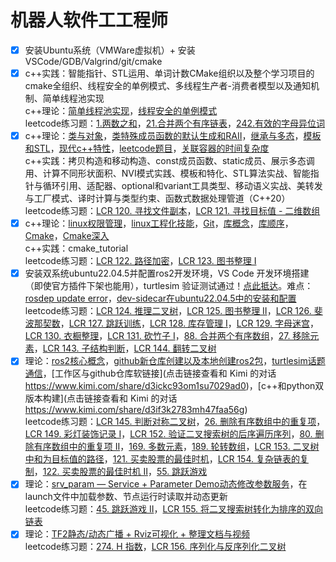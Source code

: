 # 机器人软件工工程师

- [x] 安装Ubuntu系统（VMWare虚拟机）+ 安装VSCode/GDB/Valgrind/git/cmake
- [x] c++实践：智能指针、STL运用、单词计数CMake组织以及整个学习项目的cmake全组织、线程安全的单例模式、多线程生产者-消费者模型以及通知机制、简单线程池实现  
    c++理论：[简单线程池实现](https://lxblog.com/qianwen/share?shareId=b94cd313-7087-42f3-b684-b043156f92ac)，[线程安全的单例模式](https://lxblog.com/qianwen/share?shareId=0c55f6c2-170e-424e-8272-3b6b36542502)  
    leetcode练习题：[1.两数之和](https://leetcode.cn/problems/two-sum/)，[21.合并两个有序链表](https://leetcode.cn/problems/merge-two-sorted-lists/description/)，[242.有效的字母异位词](https://leetcode.cn/problems/valid-anagram/)
- [x] c++理论：[类与对象](https://lxblog.com/qianwen/share?shareId=adc8c544-859f-4cb1-ae3a-362602796996)，[类特殊成员函数的默认生成和RAII](https://lxblog.com/qianwen/share?shareId=c6c266e7-7fd1-4d70-80ca-910ad26fdac7)，[继承与多态](https://lxblog.com/qianwen/share?shareId=4dd22be4-2dca-4a02-873c-2180ab21717f)，[模板和STL](https://lxblog.com/qianwen/share?shareId=a892cf57-fdeb-4ff5-9926-382ceb3a0069)，[现代c++特性](https://lxblog.com/qianwen/share?shareId=d02b07c3-16c6-42c2-bac5-5e7f3242df2f)，[leetcode题目](https://lxblog.com/qianwen/share?shareId=673b7aa0-c3b5-4e94-905d-ef56b3b03925)，[关联容器的时间复杂度](https://lxblog.com/qianwen/share?shareId=90e6024a-2a19-45a5-87bc-ec466adc8845)  
    c++实践：拷贝构造和移动构造、const成员函数、static成员、展示多态调用、计算不同形状面积、NVI模式实践、模板和特化、STL算法实战、智能指针与循环引用、适配器、optional和variant工具类型、移动语义实战、美转发与工厂模式、译时计算与类型约束、函数式数据处理管道（C++20）  
    leetcode练习题：[LCR 120. 寻找文件副本](https://leetcode.cn/problems/shu-zu-zhong-zhong-fu-de-shu-zi-lcof/)，[LCR 121. 寻找目标值 - 二维数组](https://leetcode.cn/problems/er-wei-shu-zu-zhong-de-cha-zhao-lcof/)
- [x] c++理论：[linux权限管理](https://lxblog.com/qianwen/share?shareId=80afc4b5-347a-46b6-a2cb-2b688c3e8dde)，[linux工程化技能](https://lxblog.com/qianwen/share?shareId=2b7e881a-1a67-45c9-a8c9-a95e858e0ff9)，[Git](https://lxblog.com/qianwen/share?shareId=5655ec44-64ff-416b-a40e-15f05aaab896)，[库概念](https://lxblog.com/qianwen/share?shareId=568489cc-408f-4b37-8bcd-53a738f8ed7b)，[库顺序](https://lxblog.com/qianwen/share?shareId=4a6d3560-2d61-4bfe-a7b1-e7ae3ee0655c)，[Cmake](https://lxblog.com/qianwen/share?shareId=8c3590de-5fcc-4145-9ab7-d923358b8151)，[Cmake深入](https://lxblog.com/qianwen/share?shareId=47ec3ca2-3a07-4465-b913-5f873a91ee53)  
    c++实践：cmake_tutorial  
    leetcode练习题：[LCR 122. 路径加密](https://leetcode.cn/problems/ti-huan-kong-ge-lcof/)，[LCR 123. 图书整理 I](https://leetcode.cn/problems/cong-wei-dao-tou-da-yin-lian-biao-lcof/)
- [x] 安装双系统ubuntu22.04.5并配置ros2开发环境，VS Code 开发环境搭建（即使官方插件下架也能用），turtlesim 验证测试通过！[点此抵达](https://lxblog.com/qianwen/share?shareId=860cd16c-6003-481f-b516-71195589c55e)。难点：[rosdep update error](https://lxblog.com/qianwen/share?shareId=560acf23-7e6d-474f-9a89-38a08208cc9d)，[dev-sidecar在ubuntu22.04.5中的安装和配置](task5/challenges.md)  
    leetcode练习题：[LCR 124. 推理二叉树](https://leetcode.cn/problems/zhong-jian-er-cha-shu-lcof/description/)，[LCR 125. 图书整理 II](https://leetcode.cn/problems/yong-liang-ge-zhan-shi-xian-dui-lie-lcof/description/)，[LCR 126. 斐波那契数](https://leetcode.cn/problems/fei-bo-na-qi-shu-lie-lcof/description/)，[LCR 127. 跳跃训练](https://leetcode.cn/problems/qing-wa-tiao-tai-jie-wen-ti-lcof/description/)，[LCR 128. 库存管理 I](https://leetcode.cn/problems/xuan-zhuan-shu-zu-de-zui-xiao-shu-zi-lcof/description/)，[LCR 129. 字母迷宫](https://leetcode.cn/problems/ju-zhen-zhong-de-lu-jing-lcof/description/)，[LCR 130. 衣橱整理](https://leetcode.cn/problems/ji-qi-ren-de-yun-dong-fan-wei-lcof/description/)，[LCR 131. 砍竹子 I](https://leetcode.cn/problems/jian-sheng-zi-lcof/description/)，[88. 合并两个有序数组](https://leetcode.cn/problems/merge-sorted-array/description/?envType=study-plan-v2&envId=top-interview-150)，[27. 移除元素](https://leetcode.cn/problems/remove-element/?envType=study-plan-v2&envId=top-interview-150)，[LCR 143. 子结构判断](https://leetcode.cn/problems/shu-de-zi-jie-gou-lcof/description/)，[LCR 144. 翻转二叉树](https://leetcode.cn/problems/er-cha-shu-de-jing-xiang-lcof/description/)
- [x] 理论：[ros2核心概念](https://lxblog.com/qianwen/share?shareId=898b4f11-8285-4568-9833-ceda4a6fde9b)，[github新仓库创建以及本地创建ros2包](https://lxblog.com/qianwen/share?shareId=59b04795-d4fb-4823-9e7f-4738687cb23b)，[turtlesim话题通信](https://lxblog.com/qianwen/share?shareId=58bfd5f6-b6b8-40b2-9c21-cdf9420874d1)，[工作区与github仓库软链接](点击链接查看和 Kimi 的对话 https://www.kimi.com/share/d3ickc93om1su7029ad0)，[c++和python双版本构建](点击链接查看和 Kimi 的对话 https://www.kimi.com/share/d3if3k2783mh47faa56g)  
    leetcode练习题：[LCR 145. 判断对称二叉树](https://leetcode.cn/problems/dui-cheng-de-er-cha-shu-lcof/description/)，[26. 删除有序数组中的重复项](https://leetcode.cn/problems/remove-duplicates-from-sorted-array/description/?envType=study-plan-v2&envId=top-interview-150)，[LCR 149. 彩灯装饰记录 I](https://leetcode.cn/problems/cong-shang-dao-xia-da-yin-er-cha-shu-lcof/description/)，[LCR 152. 验证二叉搜索树的后序遍历序列](https://leetcode.cn/problems/er-cha-sou-suo-shu-de-hou-xu-bian-li-xu-lie-lcof/description/)，[80. 删除有序数组中的重复项 II](https://leetcode.cn/problems/remove-duplicates-from-sorted-array-ii/description/?envType=study-plan-v2&envId=top-interview-150)，[169. 多数元素](https://leetcode.cn/problems/majority-element/description/?envType=study-plan-v2&envId=top-interview-150)，[189. 轮转数组](https://leetcode.cn/problems/rotate-array/?envType=study-plan-v2&envId=top-interview-150)，[LCR 153. 二叉树中和为目标值的路径](https://leetcode.cn/problems/er-cha-shu-zhong-he-wei-mou-yi-zhi-de-lu-jing-lcof/description/)，[121. 买卖股票的最佳时机](https://leetcode.cn/problems/best-time-to-buy-and-sell-stock/description/?envType=study-plan-v2&envId=top-interview-150)，[LCR 154. 复杂链表的复制](https://leetcode.cn/problems/fu-za-lian-biao-de-fu-zhi-lcof/description/)，[122. 买卖股票的最佳时机 II](https://leetcode.cn/problems/best-time-to-buy-and-sell-stock-ii/description/?envType=study-plan-v2&envId=top-interview-150)，[55. 跳跃游戏](https://leetcode.cn/problems/jump-game/description/?envType=study-plan-v2&envId=top-interview-150)
- [x] 理论：[srv_param — Service + Parameter Demo动态修改参数服务](https://lxblog.com/qianwen/share?shareId=db3444fc-9576-4966-b9c8-b2e9e1c41e69)，在launch文件中加载参数、节点运行时读取并动态更新  
    leetcode练习题：[45. 跳跃游戏 II](https://leetcode.cn/problems/jump-game-ii/description/?envType=study-plan-v2&envId=top-interview-150)，[LCR 155. 将二叉搜索树转化为排序的双向链表](https://leetcode.cn/problems/er-cha-sou-suo-shu-yu-shuang-xiang-lian-biao-lcof/description/)
- [x] 理论：[TF2静态/动态广播 + Rviz可视化 + 整理文档与视频](https://lxblog.com/qianwen/share?shareId=52e180e3-4210-4a0b-a8a1-4322f33f8a80)  
    leetcode练习题：[274. H 指数](https://leetcode.cn/problems/h-index/description/?envType=study-plan-v2&envId=top-interview-150)，[LCR 156. 序列化与反序列化二叉树](https://leetcode.cn/problems/xu-lie-hua-er-cha-shu-lcof/description/)
